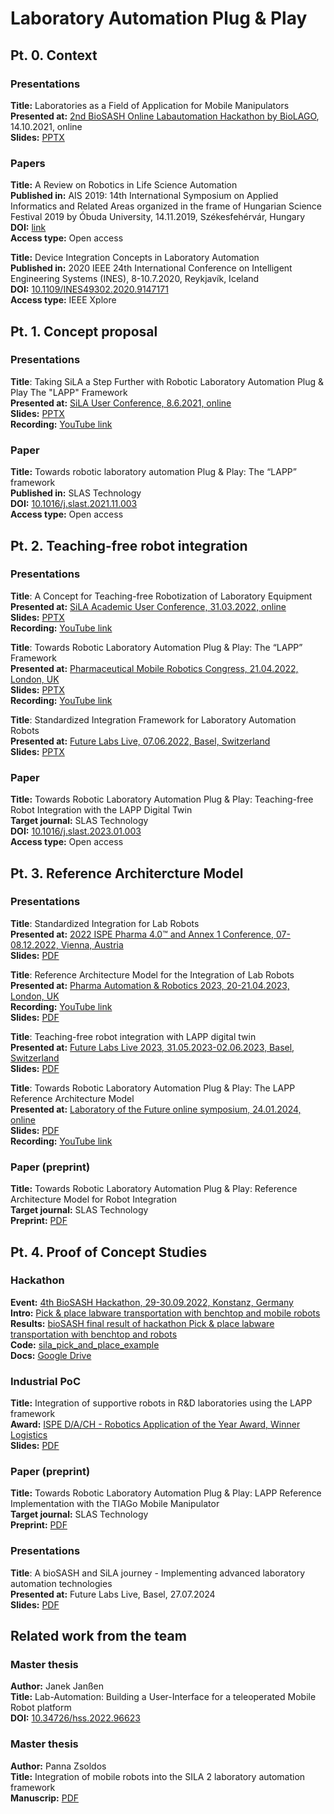 # Laboratory Automation Plug & Play

## Pt. 0. Context

### Presentations

**Title:** Laboratories as a Field of Application for Mobile Manipulators  
**Presented at:** [2nd BioSASH Online Labautomation Hackathon by BioLAGO](https://www.biolago.org/de/news/details/erfolgreiche-mitteleinwerbung-dank-spitzenforschung.html), 14.10.2021, online  
**Slides:** [PPTX](https://github.com/wlfdm/LAPP/blob/main/slides/20211014_BioSASH_2.pptx?raw=true)  
  
### Papers

**Title:** A Review on Robotics in Life Science Automation  
**Published in:** AIS 2019: 14th International Symposium on Applied Informatics and Related Areas organized in the frame of Hungarian Science Festival 2019 by Óbuda University, 14.11.2019, Székesfehérvár, Hungary  
**DOI:** [link](http://ais.amk.uni-obuda.hu/proceedings/2019/AIS2019_Proceedings.pdf#page=107)  
**Access type:** Open access  

**Title:** Device Integration Concepts in Laboratory Automation    
**Published in:** 2020 IEEE 24th International Conference on Intelligent Engineering Systems (INES), 8-10.7.2020, Reykjavík, Iceland  
**DOI:** [10.1109/INES49302.2020.9147171](https://doi.org/10.1109/INES49302.2020.9147171)  
**Access type:** IEEE Xplore  

## Pt. 1. Concept proposal

### Presentations

**Title**: Taking SiLA a Step Further with Robotic Laboratory Automation Plug & Play The "LAPP" Framework  
**Presented at:** [SiLA User Conference, 8.6.2021, online](https://sila-standard.com/sila-user-conference-june-8th-agenda-ready-register-today-for-the-free-event/)  
**Slides:** [PPTX](https://github.com/wlfdm/LAPP/blob/main/slides/20210608_SiLA_User_Conf_.pptx?raw=true)  
**Recording:** [YouTube link](https://youtu.be/Jft289tk2gA)

### Paper

**Title:** Towards robotic laboratory automation Plug & Play: The “LAPP” framework  
**Published in:** SLAS Technology  
**DOI:** [10.1016/j.slast.2021.11.003](https://doi.org/10.1016/j.slast.2021.11.003)  
**Access type:** Open access

## Pt. 2. Teaching-free robot integration

### Presentations

**Title**: A Concept for Teaching-free Robotization of Laboratory Equipment  
**Presented at:** [SiLA Academic User Conference, 31.03.2022, online](https://sila-standard.com/second-sila-academic-user-confrence-31st-march-1600-1730-cet/)  
**Slides:** [PPTX](https://github.com/wlfdm/LAPP/blob/main/slides/20220331_SiLA_Academic_User_Conf_2.pptx?raw=true)  
**Recording:** [YouTube link](https://youtu.be/-XdhACJ3nrk?t=993)

**Title**: Towards Robotic Laboratory Automation Plug & Play: The “LAPP” Framework  
**Presented at:** [Pharmaceutical Mobile Robotics Congress, 21.04.2022, London, UK](https://www.oxfordglobal.co.uk/pharmaceutical-mobile-robotics/)  
**Slides:** [PPTX](https://github.com/wlfdm/LAPP/blob/main/slides/20220421_Pharma_mob_rob.pptx?raw=true)  
**Recording:** [YouTube link](https://youtu.be/79DsbaHmnOE)

**Title**: Standardized Integration Framework for Laboratory Automation Robots  
**Presented at:** [Future Labs Live, 07.06.2022, Basel, Switzerland](https://www.terrapinn.com/conference/future-labs-live/index.stm)  
**Slides:** [PPTX](https://github.com/wlfdm/LAPP/blob/main/slides/20220607_FutureLabsLive.pptx?raw=true) 


### Paper  

**Title:** Towards Robotic Laboratory Automation Plug & Play: Teaching-free Robot Integration with the LAPP Digital Twin  
**Target journal:** SLAS Technology  
**DOI:** [10.1016/j.slast.2023.01.003](https://doi.org/10.1016/j.slast.2023.01.003)  
**Access type:** Open access  

## Pt. 3. Reference Architercture Model 

### Presentations  

**Title**: Standardized Integration for Lab Robots  
**Presented at:** [2022 ISPE Pharma 4.0™ and Annex 1 Conference, 07-08.12.2022, Vienna, Austria](https://ispe.org/conferences/2022-pharma-40-annex-1-conference)  
**Slides:** [PDF](https://github.com/wlfdm/LAPP/blob/main/slides/20221208_ISPE_Pharma_4.0.pdf)  
  

**Title**: Reference Architecture Model for the Integration of Lab Robots  
**Presented at:** [Pharma Automation & Robotics 2023, 20-21.04.2023, London, UK](https://www.oxfordglobal.co.uk/pharmaceutical-mobile-robotics/)  
**Recording:** [YouTube link](https://youtu.be/RuyWGa-rkZU)  
**Slides:** [PDF](https://github.com/wlfdm/LAPP/blob/main/slides/20230420_Pharma_Automation_Robotics.pdf)  

**Title**: Teaching-free robot integration with LAPP digital twin    
**Presented at:** [Future Labs Live 2023, 31.05.2023-02.06.2023, Basel, Switzerland](https://www.terrapinn.com/conference/future-labs-live/index.stm)  
**Slides:** [PDF](https://github.com/wlfdm/LAPP/blob/main/slides/20230531_FutureLabsLive.pdf)  

**Title**: Towards Robotic Laboratory Automation Plug & Play: The LAPP Reference Architecture Model      
**Presented at:** [Laboratory of the Future online symposium, 24.01.2024, online](https://www.technologynetworks.com/tn/online-events/laboratory-of-the-future-2024-380502)  
**Slides:** [PDF](https://github.com/wlfdm/LAPP/blob/main/slides/20240124-25_LAPP_WolfA.pdf)  
**Recording:** [YouTube link](https://youtu.be/HrdOL0X-ny8)  

### Paper (preprint)  

**Title:** Towards Robotic Laboratory Automation Plug & Play: Reference Architecture Model for Robot Integration  
**Target journal:** SLAS Technology  
**Preprint:** [PDF](https://github.com/wlfdm/LAPP/blob/main/LAPP_RAM_preprint.pdf)  
  
## Pt. 4. Proof of Concept Studies  
  
### Hackathon  
**Event:** [4th BioSASH Hackathon, 29-30.09.2022, Konstanz, Germany](https://www.biolago.org/de/blog/details/successful-hackathon-in-the-biosash-proejct-video-now-online.html)  
**Intro:** [Pick & place labware transportation with benchtop and mobile robots](https://youtu.be/49YD7MzXBL89)  
**Results:** [bioSASH final result of hackathon Pick & place labware transportation with benchtop and robots](https://youtu.be/G2hN5eSVpAI)  
**Code:** [sila_pick_and_place_example](https://gitlab.com/SiLA2/sila_robotics/sila_pick_and_place_example)  
**Docs:** [Google Drive](https://drive.google.com/drive/folders/1Jd-ImKWtrL1viHv7eXeuQXUkQ7uTBDAE?usp=share_link)  

### Industrial PoC  
**Title:** Integration of supportive robots in R&D laboratories using the LAPP framework    
**Award:** [ISPE D/A/CH - Robotics Application of the Year Award, Winner Logistics](https://ispe-dach.org/raya-award-2023/)   
**Slides:** [PDF](https://github.com/wlfdm/LAPP/blob/main/slides/20230927_RAYA_EngRoTec-Takeda.pdf)    

### Paper (preprint)  
  
**Title:** Towards Robotic Laboratory Automation Plug & Play: LAPP Reference Implementation with the TIAGo Mobile Manipulator  
**Target journal:** SLAS Technology  
**Preprint:** [PDF](https://github.com/wlfdm/LAPP/blob/main/LAPP_TIAGo_preprint.pdf)  

### Presentations

**Title**: A bioSASH and SiLA journey - Implementing advanced laboratory automation technologies  
**Presented at:** Future Labs Live, Basel, 27.07.2024  
**Slides:** [PDF](https://github.com/wlfdm/LAPP/blob/main/slides/20240627_FLL_SRWG_WolfA_v2.pdf)  
  
## Related work from the team

### Master thesis

**Author:** Janek Janßen  
**Title:** Lab-Automation: Building a User-Interface for a teleoperated Mobile Robot platform  
**DOI:** [10.34726/hss.2022.96623](https://doi.org/10.34726/hss.2022.96623)  


### Master thesis

**Author:** Panna Zsoldos  
**Title:** Integration of mobile robots into the SILA 2 laboratory automation framework  
**Manuscrip:** [PDF](https://github.com/wlfdm/LAPP/blob/main/slides/Master_Thesis_ZsoldosP_2023.pdf)
